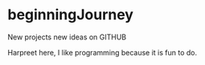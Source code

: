 # beginningJourney
New projects new ideas on GITHUB

Harpreet here, I like programming because it is fun to do.
